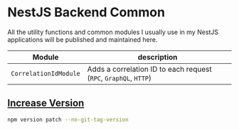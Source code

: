 # NestJS Backend Common

All the utility functions and common modules I usually use in my NestJS applications will be published and maintained here.

| Module                | description                                                      |
| --------------------- | ---------------------------------------------------------------- |
| `CorrelationIdModule` | Adds a correlation ID to each request (`RPC`, `GraphQL`, `HTTP`) |

## [Increase Version](https://docs.npmjs.com/cli/v8/commands/npm-version)

```bash
npm version patch --no-git-tag-version
```
